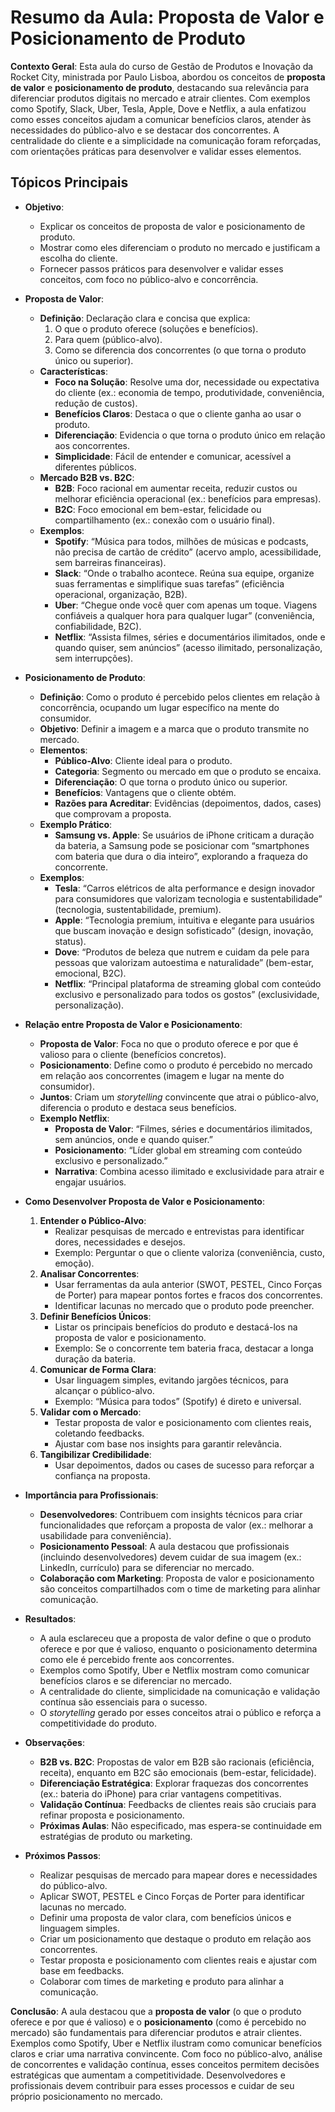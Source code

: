 # Resumo da Aula: Proposta de Valor e Posicionamento de Produto

**Contexto Geral**: Esta aula do curso de Gestão de Produtos e Inovação da Rocket City, ministrada por Paulo Lisboa, abordou os conceitos de **proposta de valor** e **posicionamento de produto**, destacando sua relevância para diferenciar produtos digitais no mercado e atrair clientes. Com exemplos como Spotify, Slack, Uber, Tesla, Apple, Dove e Netflix, a aula enfatizou como esses conceitos ajudam a comunicar benefícios claros, atender às necessidades do público-alvo e se destacar dos concorrentes. A centralidade do cliente e a simplicidade na comunicação foram reforçadas, com orientações práticas para desenvolver e validar esses elementos.

## Tópicos Principais

- **Objetivo**:
  - Explicar os conceitos de proposta de valor e posicionamento de produto.
  - Mostrar como eles diferenciam o produto no mercado e justificam a escolha do cliente.
  - Fornecer passos práticos para desenvolver e validar esses conceitos, com foco no público-alvo e concorrência.

- **Proposta de Valor**:
  - **Definição**: Declaração clara e concisa que explica:
    1. O que o produto oferece (soluções e benefícios).
    2. Para quem (público-alvo).
    3. Como se diferencia dos concorrentes (o que torna o produto único ou superior).
  - **Características**:
    - **Foco na Solução**: Resolve uma dor, necessidade ou expectativa do cliente (ex.: economia de tempo, produtividade, conveniência, redução de custos).
    - **Benefícios Claros**: Destaca o que o cliente ganha ao usar o produto.
    - **Diferenciação**: Evidencia o que torna o produto único em relação aos concorrentes.
    - **Simplicidade**: Fácil de entender e comunicar, acessível a diferentes públicos.
  - **Mercado B2B vs. B2C**:
    - **B2B**: Foco racional em aumentar receita, reduzir custos ou melhorar eficiência operacional (ex.: benefícios para empresas).
    - **B2C**: Foco emocional em bem-estar, felicidade ou compartilhamento (ex.: conexão com o usuário final).
  - **Exemplos**:
    - **Spotify**: “Música para todos, milhões de músicas e podcasts, não precisa de cartão de crédito” (acervo amplo, acessibilidade, sem barreiras financeiras).
    - **Slack**: “Onde o trabalho acontece. Reúna sua equipe, organize suas ferramentas e simplifique suas tarefas” (eficiência operacional, organização, B2B).
    - **Uber**: “Chegue onde você quer com apenas um toque. Viagens confiáveis a qualquer hora para qualquer lugar” (conveniência, confiabilidade, B2C).
    - **Netflix**: “Assista filmes, séries e documentários ilimitados, onde e quando quiser, sem anúncios” (acesso ilimitado, personalização, sem interrupções).

- **Posicionamento de Produto**:
  - **Definição**: Como o produto é percebido pelos clientes em relação à concorrência, ocupando um lugar específico na mente do consumidor.
  - **Objetivo**: Definir a imagem e a marca que o produto transmite no mercado.
  - **Elementos**:
    - **Público-Alvo**: Cliente ideal para o produto.
    - **Categoria**: Segmento ou mercado em que o produto se encaixa.
    - **Diferenciação**: O que torna o produto único ou superior.
    - **Benefícios**: Vantagens que o cliente obtém.
    - **Razões para Acreditar**: Evidências (depoimentos, dados, cases) que comprovam a proposta.
  - **Exemplo Prático**:
    - **Samsung vs. Apple**: Se usuários de iPhone criticam a duração da bateria, a Samsung pode se posicionar com “smartphones com bateria que dura o dia inteiro”, explorando a fraqueza do concorrente.
  - **Exemplos**:
    - **Tesla**: “Carros elétricos de alta performance e design inovador para consumidores que valorizam tecnologia e sustentabilidade” (tecnologia, sustentabilidade, premium).
    - **Apple**: “Tecnologia premium, intuitiva e elegante para usuários que buscam inovação e design sofisticado” (design, inovação, status).
    - **Dove**: “Produtos de beleza que nutrem e cuidam da pele para pessoas que valorizam autoestima e naturalidade” (bem-estar, emocional, B2C).
    - **Netflix**: “Principal plataforma de streaming global com conteúdo exclusivo e personalizado para todos os gostos” (exclusividade, personalização).

- **Relação entre Proposta de Valor e Posicionamento**:
  - **Proposta de Valor**: Foca no que o produto oferece e por que é valioso para o cliente (benefícios concretos).
  - **Posicionamento**: Define como o produto é percebido no mercado em relação aos concorrentes (imagem e lugar na mente do consumidor).
  - **Juntos**: Criam um *storytelling* convincente que atrai o público-alvo, diferencia o produto e destaca seus benefícios.
  - **Exemplo Netflix**:
    - **Proposta de Valor**: “Filmes, séries e documentários ilimitados, sem anúncios, onde e quando quiser.”
    - **Posicionamento**: “Líder global em streaming com conteúdo exclusivo e personalizado.”
    - **Narrativa**: Combina acesso ilimitado e exclusividade para atrair e engajar usuários.

- **Como Desenvolver Proposta de Valor e Posicionamento**:
  1. **Entender o Público-Alvo**:
     - Realizar pesquisas de mercado e entrevistas para identificar dores, necessidades e desejos.
     - Exemplo: Perguntar o que o cliente valoriza (conveniência, custo, emoção).
  2. **Analisar Concorrentes**:
     - Usar ferramentas da aula anterior (SWOT, PESTEL, Cinco Forças de Porter) para mapear pontos fortes e fracos dos concorrentes.
     - Identificar lacunas no mercado que o produto pode preencher.
  3. **Definir Benefícios Únicos**:
     - Listar os principais benefícios do produto e destacá-los na proposta de valor e posicionamento.
     - Exemplo: Se o concorrente tem bateria fraca, destacar a longa duração da bateria.
  4. **Comunicar de Forma Clara**:
     - Usar linguagem simples, evitando jargões técnicos, para alcançar o público-alvo.
     - Exemplo: “Música para todos” (Spotify) é direto e universal.
  5. **Validar com o Mercado**:
     - Testar proposta de valor e posicionamento com clientes reais, coletando feedbacks.
     - Ajustar com base nos insights para garantir relevância.
  6. **Tangibilizar Credibilidade**:
     - Usar depoimentos, dados ou cases de sucesso para reforçar a confiança na proposta.

- **Importância para Profissionais**:
  - **Desenvolvedores**: Contribuem com insights técnicos para criar funcionalidades que reforçam a proposta de valor (ex.: melhorar a usabilidade para conveniência).
  - **Posicionamento Pessoal**: A aula destacou que profissionais (incluindo desenvolvedores) devem cuidar de sua imagem (ex.: LinkedIn, currículo) para se diferenciar no mercado.
  - **Colaboração com Marketing**: Proposta de valor e posicionamento são conceitos compartilhados com o time de marketing para alinhar comunicação.

- **Resultados**:
  - A aula esclareceu que a proposta de valor define o que o produto oferece e por que é valioso, enquanto o posicionamento determina como ele é percebido frente aos concorrentes.
  - Exemplos como Spotify, Uber e Netflix mostram como comunicar benefícios claros e se diferenciar no mercado.
  - A centralidade do cliente, simplicidade na comunicação e validação contínua são essenciais para o sucesso.
  - O *storytelling* gerado por esses conceitos atrai o público e reforça a competitividade do produto.

- **Observações**:
  - **B2B vs. B2C**: Propostas de valor em B2B são racionais (eficiência, receita), enquanto em B2C são emocionais (bem-estar, felicidade).
  - **Diferenciação Estratégica**: Explorar fraquezas dos concorrentes (ex.: bateria do iPhone) para criar vantagens competitivas.
  - **Validação Contínua**: Feedbacks de clientes reais são cruciais para refinar proposta e posicionamento.
  - **Próximas Aulas**: Não especificado, mas espera-se continuidade em estratégias de produto ou marketing.

- **Próximos Passos**:
  - Realizar pesquisas de mercado para mapear dores e necessidades do público-alvo.
  - Aplicar SWOT, PESTEL e Cinco Forças de Porter para identificar lacunas no mercado.
  - Definir uma proposta de valor clara, com benefícios únicos e linguagem simples.
  - Criar um posicionamento que destaque o produto em relação aos concorrentes.
  - Testar proposta e posicionamento com clientes reais e ajustar com base em feedbacks.
  - Colaborar com times de marketing e produto para alinhar a comunicação.

**Conclusão**: A aula destacou que a **proposta de valor** (o que o produto oferece e por que é valioso) e o **posicionamento** (como é percebido no mercado) são fundamentais para diferenciar produtos e atrair clientes. Exemplos como Spotify, Uber e Netflix ilustram como comunicar benefícios claros e criar uma narrativa convincente. Com foco no público-alvo, análise de concorrentes e validação contínua, esses conceitos permitem decisões estratégicas que aumentam a competitividade. Desenvolvedores e profissionais devem contribuir para esses processos e cuidar de seu próprio posicionamento no mercado.